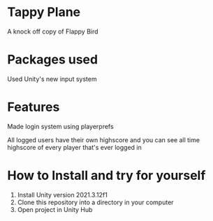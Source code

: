# Tappy Plane
A knock off copy of Flappy Bird 

# Packages used
Used Unity's new input system

# Features
Made login system using playerprefs

All logged users have their own highscore and you can see all time highscore of every player that's ever logged in

# How to Install and try for yourself
1. Install Unity version 2021.3.12f1
2. Clone this repository into a directory in your computer
3. Open project in Unity Hub
